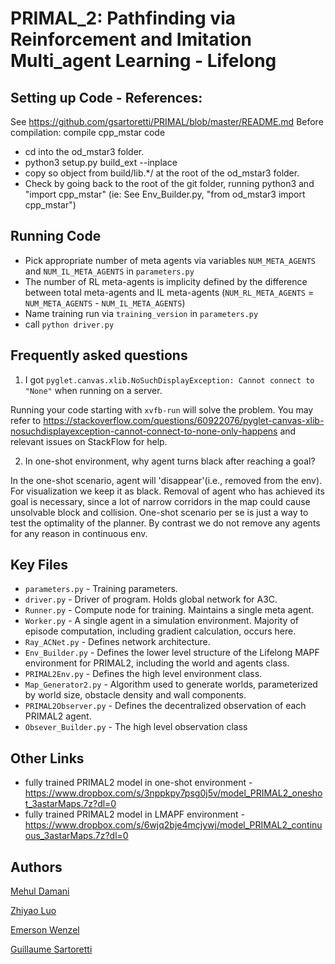 # PRIMAL_2: Pathfinding via Reinforcement and Imitation Multi_agent Learning - Lifelong

## Setting up Code - References:
See https://github.com/gsartoretti/PRIMAL/blob/master/README.md
Before compilation: compile cpp_mstar code
- cd into the od_mstar3 folder.
- python3 setup.py build_ext --inplace
- copy so object from build/lib.*/ at the root of the od_mstar3 folder.
- Check by going back to the root of the git folder, running python3 and "import cpp_mstar" (ie: See Env_Builder.py, "from od_mstar3 import cpp_mstar")


## Running Code
- Pick appropriate number of meta agents via variables `NUM_META_AGENTS` and `NUM_IL_META_AGENTS` in `parameters.py`
- The number of RL meta-agents is implicity defined by the difference between total meta-agents and IL meta-agents (`NUM_RL_META_AGENTS` = `NUM_META_AGENTS` - `NUM_IL_META_AGENTS`)
- Name training run via `training_version` in `parameters.py`
- call `python driver.py`


## Frequently asked questions
1. I got `pyglet.canvas.xlib.NoSuchDisplayException: Cannot connect to "None"` when running on a server.

Running your code starting with `xvfb-run` will solve the problem. You may refer to https://stackoverflow.com/questions/60922076/pyglet-canvas-xlib-nosuchdisplayexception-cannot-connect-to-none-only-happens and relevant issues on StackFlow for help.

2. In one-shot environment, why agent turns black after reaching a goal?

In the one-shot scenario, agent will 'disappear'(i.e., removed from the env). For visualization we keep it as black. Removal of agent who has achieved its goal is necessary, since a lot of narrow corridors in the map could cause unsolvable block and collision. One-shot scenario per se is just a way to test the optimality of the planner. By contrast we do not remove any agents for any reason in continuous env.

## Key Files
- `parameters.py` - Training parameters.
- `driver.py` - Driver of program. Holds global network for A3C.
- `Runner.py` - Compute node for training. Maintains a single meta agent.
- `Worker.py` - A single agent in a simulation environment. Majority of episode computation, including gradient calculation, occurs here.
- `Ray_ACNet.py` - Defines network architecture.
- `Env_Builder.py` - Defines the lower level structure of the Lifelong MAPF environment for PRIMAL2, including the world and agents class.
- `PRIMAL2Env.py` - Defines the high level environment class. 
- `Map_Generator2.py` - Algorithm used to generate worlds, parameterized by world size, obstacle density and wall components.
- `PRIMAL2Observer.py` - Defines the decentralized observation of each PRIMAL2 agent.
- `Obsever_Builder.py` - The high level observation class


## Other Links
- fully trained PRIMAL2 model in one-shot environment -  https://www.dropbox.com/s/3nppkpy7psg0j5v/model_PRIMAL2_oneshot_3astarMaps.7z?dl=0
- fully trained PRIMAL2 model in LMAPF environment - https://www.dropbox.com/s/6wjq2bje4mcjywj/model_PRIMAL2_continuous_3astarMaps.7z?dl=0


## Authors

[Mehul Damani](damanimehul24@gmail.com)

[Zhiyao Luo](luozhiyao933@126.com)

[Emerson Wenzel](emersonwenzel@gmail.com)

[Guillaume Sartoretti](guillaume.sartoretti@gmail.com)
